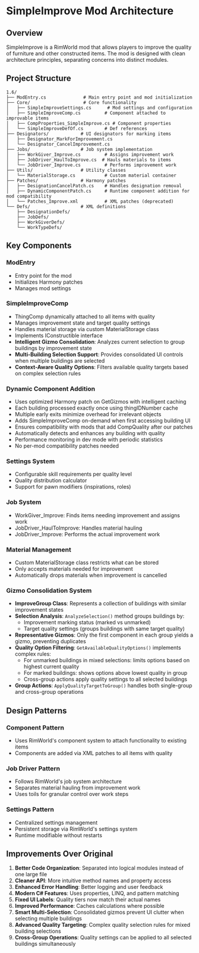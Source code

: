 # SimpleImprove Mod Architecture

## Overview

SimpleImprove is a RimWorld mod that allows players to improve the quality of furniture and other constructed items. The mod is designed with clean architecture principles, separating concerns into distinct modules.

## Project Structure

```
1.6/
├── ModEntry.cs              # Main entry point and mod initialization
├── Core/                    # Core functionality
│   ├── SimpleImproveSettings.cs      # Mod settings and configuration
│   ├── SimpleImproveComp.cs         # Component attached to improvable items
│   ├── CompProperties_SimpleImprove.cs # Component properties
│   └── SimpleImproveDefOf.cs        # Def references
├── Designators/            # UI designators for marking items
│   ├── Designator_MarkForImprovement.cs
│   └── Designator_CancelImprovement.cs
├── Jobs/                   # Job system implementation
│   ├── WorkGiver_Improve.cs         # Assigns improvement work
│   ├── JobDriver_HaulToImprove.cs  # Hauls materials to items
│   └── JobDriver_Improve.cs         # Performs improvement work
├── Utils/                  # Utility classes
│   └── MaterialStorage.cs           # Custom material container
├── Patches/                # Harmony patches
│   ├── DesignationCancelPatch.cs    # Handles designation removal
│   ├── DynamicComponentPatch.cs     # Runtime component addition for mod compatibility
│   └── Patches_Improve.xml          # XML patches (deprecated)
└── Defs/                   # XML definitions
    ├── DesignationDefs/
    ├── JobDefs/
    ├── WorkGiverDefs/
    └── WorkTypeDefs/
```

## Key Components

### ModEntry
- Entry point for the mod
- Initializes Harmony patches
- Manages mod settings

### SimpleImproveComp
- ThingComp dynamically attached to all items with quality
- Manages improvement state and target quality settings
- Handles material storage via custom MaterialStorage class
- Implements IConstructible interface
- **Intelligent Gizmo Consolidation**: Analyzes current selection to group buildings by improvement state
- **Multi-Building Selection Support**: Provides consolidated UI controls when multiple buildings are selected
- **Context-Aware Quality Options**: Filters available quality targets based on complex selection rules

### Dynamic Component Addition
- Uses optimized Harmony patch on GetGizmos with intelligent caching
- Each building processed exactly once using thingIDNumber cache
- Multiple early exits minimize overhead for irrelevant objects
- Adds SimpleImproveComp on-demand when first accessing building UI
- Ensures compatibility with mods that add CompQuality after our patches
- Automatically detects and enhances any building with quality
- Performance monitoring in dev mode with periodic statistics
- No per-mod compatibility patches needed

### Settings System
- Configurable skill requirements per quality level
- Quality distribution calculator
- Support for pawn modifiers (inspirations, roles)

### Job System
- WorkGiver_Improve: Finds items needing improvement and assigns work
- JobDriver_HaulToImprove: Handles material hauling
- JobDriver_Improve: Performs the actual improvement work

### Material Management
- Custom MaterialStorage class restricts what can be stored
- Only accepts materials needed for improvement
- Automatically drops materials when improvement is cancelled

### Gizmo Consolidation System
- **ImproveGroup Class**: Represents a collection of buildings with similar improvement states
- **Selection Analysis**: `AnalyzeSelection()` method groups buildings by:
  - Improvement marking status (marked vs unmarked)
  - Target quality settings (groups buildings with same target quality)
- **Representative Gizmos**: Only the first component in each group yields a gizmo, preventing duplicates
- **Quality Option Filtering**: `GetAvailableQualityOptions()` implements complex rules:
  - For unmarked buildings in mixed selections: limits options based on highest current quality
  - For marked buildings: shows options above lowest quality in group
  - Cross-group actions apply quality settings to all selected buildings
- **Group Actions**: `ApplyQualityTargetToGroup()` handles both single-group and cross-group operations

## Design Patterns

### Component Pattern
- Uses RimWorld's component system to attach functionality to existing items
- Components are added via XML patches to all items with quality

### Job Driver Pattern
- Follows RimWorld's job system architecture
- Separates material hauling from improvement work
- Uses toils for granular control over work steps

### Settings Pattern
- Centralized settings management
- Persistent storage via RimWorld's settings system
- Runtime modifiable without restarts

## Improvements Over Original

1. **Better Code Organization**: Separated into logical modules instead of one large file
2. **Cleaner API**: More intuitive method names and property access
3. **Enhanced Error Handling**: Better logging and user feedback
4. **Modern C# Features**: Uses properties, LINQ, and pattern matching
5. **Fixed UI Labels**: Quality tiers now match their actual names
6. **Improved Performance**: Caches calculations where possible
7. **Smart Multi-Selection**: Consolidated gizmos prevent UI clutter when selecting multiple buildings
8. **Advanced Quality Targeting**: Complex quality selection rules for mixed building selections
9. **Cross-Group Operations**: Quality settings can be applied to all selected buildings simultaneously